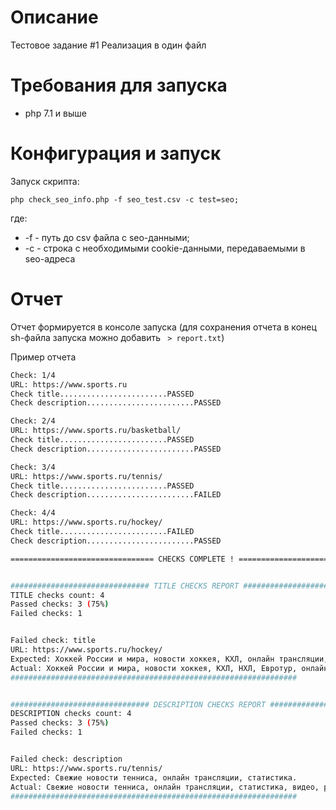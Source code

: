 # Описание
Тестовое задание #1
Реализация в один файл

# Требования для запуска
- php 7.1 и выше

# Конфигурация и запуск
Запуск скрипта:

`php check_seo_info.php -f seo_test.csv -c test=seo;`

где:
- -f - путь до csv файла с seo-данными;
- -c - строка с необходимыми cookie-данными, передаваемыми в seo-адреса

# Отчет

Отчет формируется в консоле запуска (для сохранения отчета в конец sh-файла запуска можно добавить ` > report.txt`)

Пример отчета

```sh
Check: 1/4
URL: https://www.sports.ru
Check title........................PASSED
Check description........................PASSED

Check: 2/4
URL: https://www.sports.ru/basketball/
Check title........................PASSED
Check description........................PASSED

Check: 3/4
URL: https://www.sports.ru/tennis/
Check title........................PASSED
Check description........................FAILED

Check: 4/4
URL: https://www.sports.ru/hockey/
Check title........................FAILED
Check description........................PASSED

================================ CHECKS COMPLETE ! ================================


############################### TITLE CHECKS REPORT ###############################
TITLE checks count: 4
Passed checks: 3 (75%)
Failed checks: 1


Failed check: title
URL: https://www.sports.ru/hockey/
Expected: Хоккей России и мира, новости хоккея, КХЛ, онлайн трансляции, видео голов, трансферы, результаты, статистика, таблицы
Actual: Хоккей России и мира, новости хоккея, КХЛ, НХЛ, Евротур, онлайн трансляции, видео голов, трансферы, результаты, статистика, таблицы
################################################################


############################### DESCRIPTION CHECKS REPORT ###############################
DESCRIPTION checks count: 4
Passed checks: 3 (75%)
Failed checks: 1


Failed check: description
URL: https://www.sports.ru/tennis/
Expected: Свежие новости тенниса, онлайн трансляции, статистика.
Actual: Свежие новости тенниса, онлайн трансляции, статистика, видео, рейтинги, турниры Большого шлема. Блоги теннисистов и тренеров, форумы болельщиков
################################################################

```
